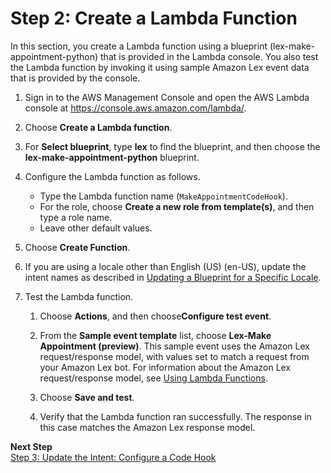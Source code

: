# Step 2: Create a Lambda Function<a name="ex1-sch-appt-create-lambda-function"></a>

In this section, you create a Lambda function using a blueprint \(lex\-make\-appointment\-python\) that is provided in the Lambda console\. You also test the Lambda function by invoking it using sample Amazon Lex event data that is provided by the console\.

1. Sign in to the AWS Management Console and open the AWS Lambda console at [https://console\.aws\.amazon\.com/lambda/](https://console.aws.amazon.com/lambda/)\.

1. Choose **Create a Lambda function**\.

1. For **Select blueprint**, type **lex** to find the blueprint, and then choose the **lex\-make\-appointment\-python** blueprint\.

1. Configure the Lambda function as follows\.
   + Type the Lambda function name \(`MakeAppointmentCodeHook`\)\.
   + For the role, choose **Create a new role from template\(s\)**, and then type a role name\.
   + Leave other default values\.

1. Choose **Create Function**\.

1. If you are using a locale other than English \(US\) \(en\-US\), update the intent names as described in [Updating a Blueprint for a Specific Locale](lex-lambda-blueprints.md#blueprint-update-locale)\.

1. Test the Lambda function\.

   1. Choose **Actions**, and then choose**Configure test event**\.

   1. From the **Sample event template** list, choose **Lex\-Make Appointment \(preview\)**\. This sample event uses the Amazon Lex request/response model, with values set to match a request from your Amazon Lex bot\. For information about the Amazon Lex request/response model, see [Using Lambda Functions](using-lambda.md)\.

   1. Choose **Save and test**\.

   1. Verify that the Lambda function ran successfully\. The response in this case matches the Amazon Lex response model\.

**Next Step**  
[Step 3: Update the Intent: Configure a Code Hook](ex1-sch-appt-create-integrate.md)
